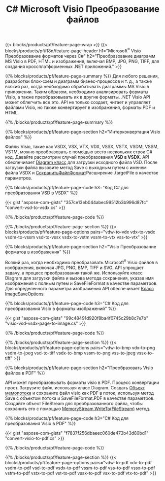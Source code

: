 ﻿---
title: C# Microsoft Visio Преобразование файлов
url: /ru/net/conversion/
description: Преобразование форматов Microsoft Visio VSDX VSX VTX VDX VSSX VSTX VSDM VSSM VSTM VDW VSD VSS VST в PDF HTML и изображения с несколькими строками Код C# через библиотеку .NET.
---
{{< blocks/products/pf/feature-page-wrap >}}
{{< blocks/products/pf/i18n/feature-page-header h1="Microsoft<sup>&reg;</sup> Visio Преобразование форматов через C#" h2="Преобразование диаграмм MS Visio в PDF, HTML и изображения, включая BMP, JPG, PNG, TIFF, для создания кроссплатформенных .NET приложений." >}}

{{% blocks/products/pf/feature-page-summary %}}
Для любого решения, разработки блок-схем и диаграмм бизнес-процессов и т. д., а также всякий раз, когда необходимо обрабатывать диаграммы MS Visio в приложении. Таким образом, необходимо анализировать форматы Visio, а также преобразовывать их в другие форматы. .NET Visio API может облегчить все это. API не только создает, читает и управляет файлами Visio, но также конвертирует в изображения, форматы PDF и HTML.

{{% /blocks/products/pf/feature-page-summary %}}

{{% blocks/products/pf/feature-page-section h2="Интерконвертация Visio файлов" %}}

Файлы Visio, такие как VSDX, VSX, VTX, VDX, VSSX, VSTX, VSDM, VSSM, VSTM, можно преобразовать с помощью всего нескольких строк C# код. Давайте рассмотрим случай преобразования **VSD в VSDX**. API обеспечивает [Diagram класс](https://apireference.aspose.com/diagram/net/aspose.diagram/diagram) для загрузки исходного файла VSD. После загрузки файла вызовите метод Save с выходным путем с именем файла VSDX и [СохранитьФайлФормат](https://apireference.aspose.com/diagram/net/aspose.diagram/savefileformat)Расширение .targetFile в качестве параметров.

{{% blocks/products/pf/feature-page-code h3="Код C# для преобразования VSD в VSDX" %}}

{{< gist "aspose-com-gists" "357ce13eb044abec99512b3b996d87fc" "convert-vsd-to-vsdx.cs" >}}

{{% /blocks/products/pf/feature-page-code %}}

{{% /blocks/products/pf/feature-page-section %}}
{{< blocks/products/pf/feature-page-options pairs="vdw-to-vdx vdx-to-vsdx vsdm-to-vssm vsd-to-vssx vsdx-to-vstm vssm-to-vtx vss-to-vtx" >}}

{{% blocks/products/pf/feature-page-section h2="Visio Преобразование форматов в изображения" %}}

Всякий раз, когда необходимо преобразовать Microsoft<sup>&reg;</sup> Visio файлов в изображения, включая JPG, PNG, BMP, TIFF и SVG. API упрощает задачу, а процесс преобразования такой же. Используйте класс Diagram для загрузки файла и вызова метода сохранения, указав имя изображения с полным путем и SaveFileFormat в качестве параметров. Для определенного параметра изображения API обеспечивает [Класс ImageSaveOptions](https://apireference.aspose.com/diagram/net/aspose.diagram.saving/imagesaveoptions).

{{% blocks/products/pf/feature-page-code h3="C# Код для преобразования Visio в форматы изображений" %}}

{{< gist "aspose-com-gists" "99c48491d920f8ba4f0745c29b8c7e7b" "visio-vsd-vsdx-page-to-image.cs" >}}

{{% /blocks/products/pf/feature-page-code %}}

{{% /blocks/products/pf/feature-page-section %}}
{{< blocks/products/pf/feature-page-options pairs="vdw-to-bmp vdx-to-png vsdm-to-jpeg vsd-to-tiff vsdx-to-bmp vssm-to-png vss-to-jpeg vssx-to-tiff" >}}

{{% blocks/products/pf/feature-page-section h2="Преобразовать Visio файлов в PDF" %}}

API может преобразовывать форматы visio в PDF. Процесс конвертации прост. Загрузите файл, используя класс Diagram. Создать [Объект мемопотока](https://docs.microsoft.com/en-us/dotnet/api/system.io.memorystream) и сохраните файл visio как PDF в поток, используя метод Save с объектом потока и SaveFileFormat.PDF в качестве параметров. Создайте объект FileStream для преобразованного файла, чтобы сохранить его с помощью [MemoryStream.WriteTo(FileStream)](https://docs.microsoft.com/en-us/dotnet/api/system.io.memorystream.writeto?view=net-5.0#System_IO_MemoryStream_WriteTo_System_IO_Stream_) метод. 

{{% blocks/products/pf/feature-page-code h3="C# Код для преобразования Visio в PDF" %}}

{{< gist "aspose-com-gists" "f7837f256dbaeec060de473b43d80bd1" "convert-visio-to-pdf.cs" >}}

{{% /blocks/products/pf/feature-page-code %}}

{{% /blocks/products/pf/feature-page-section %}}
{{< blocks/products/pf/feature-page-options pairs="vdw-to-pdf vdx-to-pdf vsdm-to-pdf vsd-to-pdf vsdx-to-pdf vssm-to-pdf vss-to-pdf vssx-to-pdf vstm-to-pdf vstx-to-pdf vst-to-pdf vssx-to-pdf vsx-to-pdf vtx-to-pdf" >}}